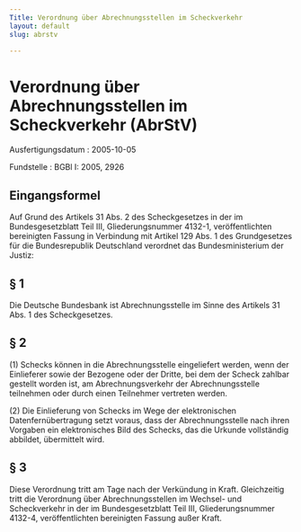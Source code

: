 ```yaml
---
Title: Verordnung über Abrechnungsstellen im Scheckverkehr
layout: default
slug: abrstv

---
```


# Verordnung über Abrechnungsstellen im Scheckverkehr (AbrStV)

Ausfertigungsdatum
:   2005-10-05

Fundstelle
:   BGBl I: 2005, 2926



## Eingangsformel

Auf Grund des Artikels 31 Abs. 2 des Scheckgesetzes in der im
Bundesgesetzblatt Teil III, Gliederungsnummer 4132-1, veröffentlichten
bereinigten Fassung in Verbindung mit Artikel 129 Abs. 1 des
Grundgesetzes für die Bundesrepublik Deutschland verordnet das
Bundesministerium der Justiz:


## § 1

Die Deutsche Bundesbank ist Abrechnungsstelle im Sinne des Artikels 31
Abs. 1 des Scheckgesetzes.


## § 2

(1) Schecks können in die Abrechnungsstelle eingeliefert werden, wenn
der Einlieferer sowie der Bezogene oder der Dritte, bei dem der Scheck
zahlbar gestellt worden ist, am Abrechnungsverkehr der
Abrechnungsstelle teilnehmen oder durch einen Teilnehmer vertreten
werden.

(2) Die Einlieferung von Schecks im Wege der elektronischen
Datenfernübertragung setzt voraus, dass der Abrechnungsstelle nach
ihren Vorgaben ein elektronisches Bild des Schecks, das die Urkunde
vollständig abbildet, übermittelt wird.


## § 3

Diese Verordnung tritt am Tage nach der Verkündung in Kraft.
Gleichzeitig tritt die Verordnung über Abrechnungsstellen im Wechsel-
und Scheckverkehr in der im Bundesgesetzblatt Teil III,
Gliederungsnummer 4132-4, veröffentlichten bereinigten Fassung außer
Kraft.

